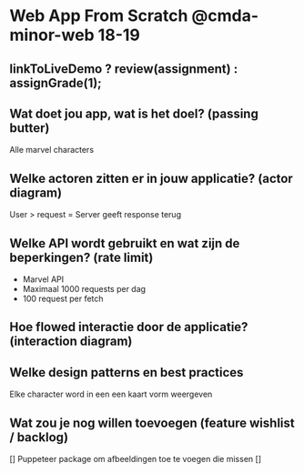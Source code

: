 # Web App From Scratch @cmda-minor-web 18-19

## linkToLiveDemo ? review(assignment) : assignGrade(1);


## Wat doet jou app, wat is het doel? (passing butter)
Alle marvel characters

## Welke actoren zitten er in jouw applicatie? (actor diagram)
User > request = Server geeft response terug

## Welke API wordt gebruikt en wat zijn de beperkingen? (rate limit)
- Marvel API 
- Maximaal 1000 requests per dag
- 100 request per fetch

## Hoe flowed interactie door de applicatie? (interaction diagram)


## Welke design patterns en best practices
Elke character word in een een kaart vorm weergeven

## Wat zou je nog willen toevoegen (feature wishlist / backlog)
[] Puppeteer package om afbeeldingen toe te voegen die missen
[] 
